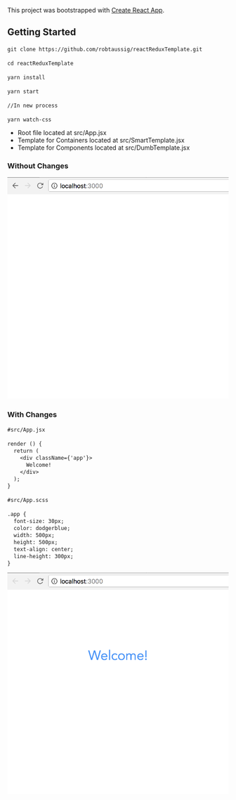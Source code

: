 This project was bootstrapped with [Create React App](https://github.com/facebookincubator/create-react-app).

## Getting Started
```
git clone https://github.com/robtaussig/reactReduxTemplate.git

cd reactReduxTemplate

yarn install

yarn start

//In new process

yarn watch-css
```

- Root file located at src/App.jsx
- Template for Containers located at src/SmartTemplate.jsx
- Template for Components located at src/DumbTemplate.jsx

### Without Changes

![](public/images/blank.png)

### With Changes

```
#src/App.jsx

render () {
  return (
    <div className={'app'}>
      Welcome!
    </div>
  );
}

#src/App.scss

.app {
  font-size: 30px;
  color: dodgerblue;
  width: 500px;
  height: 500px;
  text-align: center;
  line-height: 300px;
}

```

![](public/images/change.png)